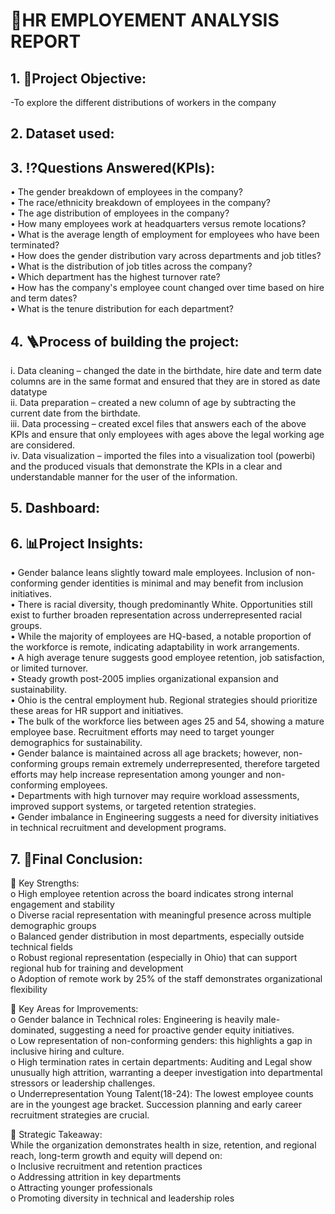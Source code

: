 # 📄HR EMPLOYEMENT ANALYSIS REPORT

## 1.	🎯Project Objective:
-To explore the different distributions of workers in the company

## 2.	Dataset used:

## 3.	⁉️Questions Answered(KPIs):
•	The gender breakdown of employees in the company?<br>
•	The race/ethnicity breakdown of employees in the company?<br>
•	The age distribution of employees in the company?<br>
•	How many employees work at headquarters versus remote locations?<br>
•	What is the average length of employment for employees who have been terminated?<br>
•	How does the gender distribution vary across departments and job titles?<br>
•	What is the distribution of job titles across the company?<br>
•	Which department has the highest turnover rate?<br>
•	How has the company's employee count changed over time based on hire and term dates?<br>
•	What is the tenure distribution for each department?<br>

## 4.	🪜Process of building the project:
i.	Data cleaning – changed the date in the birthdate, hire date and term date columns are in the same format and ensured that they are in stored as date datatype<br>
ii.	Data preparation – created a new column of age by subtracting the current date from the birthdate.<br>
iii.	Data processing – created excel files that answers each of the above KPIs and ensure that only employees with ages above the legal working age are considered.<br>
iv.	Data visualization – imported the files into a visualization tool (powerbi) and the produced visuals that demonstrate the KPIs in a clear and understandable manner for the user of the information.<br>

## 5.	Dashboard:
<a href=https://github.com/Dilen-dev/End-to-end-projects/blob/main/Data-Analysis/HR-Employment-Analysis/Screenshot%202025-08-01%20010709.png></a>
<a href=https://github.com/Dilen-dev/End-to-end-projects/blob/main/Data-Analysis/HR-Employment-Analysis/Screenshot%202025-08-01%20010735.png></a>

## 6.	📊Project Insights:
•	Gender balance leans slightly toward male employees. Inclusion of non-conforming gender identities is minimal and may benefit from inclusion initiatives.<br>
•	There is racial diversity, though predominantly White. Opportunities still exist to further broaden representation across underrepresented racial groups.<br>
•	While the majority of employees are HQ-based, a notable proportion of the workforce is remote, indicating adaptability in work arrangements.<br>
•	A high average tenure suggests good employee retention, job satisfaction, or limited turnover.<br>
•	Steady growth post-2005 implies organizational expansion and sustainability.<br>
•	Ohio is the central employment hub. Regional strategies should prioritize these areas for HR support and initiatives.<br>
•	The bulk of the workforce lies between ages 25 and 54, showing a mature employee base. Recruitment efforts may need to target younger demographics for sustainability.<br>
•	Gender balance is maintained across all age brackets; however, non-conforming groups remain extremely underrepresented, therefore targeted efforts may help increase representation among younger and non-conforming employees.<br>
•	Departments with high turnover may require workload assessments, improved support systems, or targeted retention strategies.<br>
•	Gender imbalance in Engineering suggests a need for diversity initiatives in technical recruitment and development programs.<br>

## 7.	📄Final Conclusion:
🔹	Key Strengths:<br>
o	High employee retention across the board indicates strong internal engagement and stability<br>
o	Diverse racial representation with meaningful presence across multiple demographic groups<br>
o	Balanced gender distribution in most departments, especially outside technical fields<br>
o	Robust regional representation (especially in Ohio) that can support regional hub for training and development<br>
o	Adoption of remote work by 25% of the staff demonstrates organizational flexibility<br>

🔹	Key Areas for Improvements:<br>
o	Gender balance in Technical roles: Engineering is heavily male-dominated, suggesting a need for proactive gender equity initiatives.<br>
o	Low representation of non-conforming genders: this highlights a gap in inclusive hiring and culture.<br>
o	High termination rates in certain departments: Auditing and Legal show unusually high attrition, warranting a deeper investigation into departmental stressors or leadership challenges.<br>
o	Underrepresentation Young Talent(18-24): The lowest employee counts are in the youngest age bracket. Succession planning and early career recruitment strategies are crucial.<br>

🔹	Strategic Takeaway:<br>
While the organization demonstrates health in size, retention, and regional reach, long-term growth and equity will depend on:<br>
o	Inclusive recruitment and retention practices<br>
o	Addressing attrition in key departments<br>
o	Attracting younger professionals<br>
o	Promoting diversity in technical and leadership roles<br>

